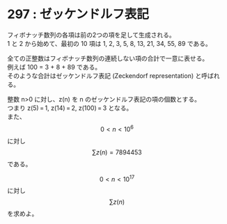 # 297 : ゼッケンドルフ表記

フィボナッチ数列の各項は前の2つの項を足して生成される。  
1 と 2 から始めて、最初の 10 項は 1, 2, 3, 5, 8, 13, 21, 34, 55, 89 である。

全ての正整数はフィボナッチ数列の連続しない項の合計で一意に表せる。  
例えば 100 = 3 + 8 + 89 である。  
そのような合計はゼッケンドルフ表記 \(Zeckendorf representation\) と呼ばれる。

整数 n&gt;0 に対し、z\(n\) を n のゼッケンドルフ表記の項の個数とする。  
つまり z\(5\) = 1, z\(14\) = 2, z\(100\) = 3 となる。  
また、$$0<n<10^6$$に対し$$\sum z(n) = 7894453$$である。

$$0<n<10^{17}$$に対し$$\sum z(n)$$を求めよ。

